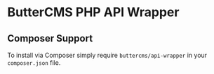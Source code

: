 # ButterCMS PHP API Wrapper

## Composer Support
To install via Composer simply require `buttercms/api-wrapper` in your `composer.json` file.
